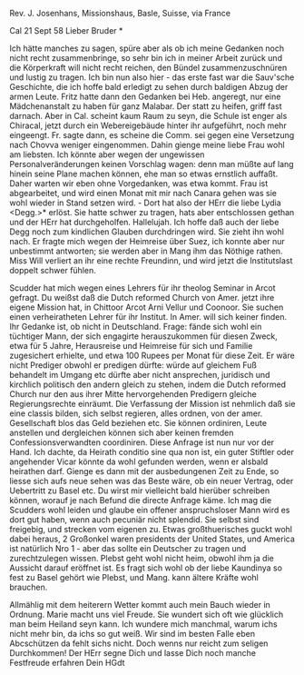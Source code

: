 Rev. J. Josenhans, Missionshaus, Basle, Suisse, via France

 Cal 21 Sept 58
Lieber Bruder <Josenhans>*

Ich hätte manches zu sagen, spüre aber als ob ich meine Gedanken noch nicht recht zusammenbringe, so sehr bin ich in meiner Arbeit zurück und die Körperkraft will nicht recht reichen, den Bündel zusammenzuschnüren und lustig zu tragen. Ich bin nun also hier - das erste fast war die Sauv'sche Geschichte, die ich hoffe bald erledigt zu sehen durch baldigen Abzug der armen Leute. Fritz hatte dann den Gedanken bei Heb. angeregt, nur eine Mädchenanstalt zu haben für ganz Malabar. Der statt zu heifen, griff fast darnach. Aber in Cal. scheint kaum Raum zu seyn, die Schule ist enger als Chiracal, jetzt durch ein Webereigebäude hinter ihr aufgeführt, noch mehr eingeengt. Fr. sagte dann, es scheine die Comm. sei gegen eine Versetzung nach Chovva weniger eingenommen. Dahin gienge meine liebe Frau wohl am liebsten. Ich könnte aber wegen der ungewissen Personalveränderungen keinen Vorschlag wagen: denn man müßte auf lang hinein seine Plane machen können, ehe man so etwas ernstlich auffaßt. Daher warten wir eben ohne Vorgedanken, was etwa kommt. Frau ist abgearbeitet, und wird einen Monat mit mir nach Canara gehen was sie wohl wieder in Stand setzen wird. - Dort hat also der HErr die liebe Lydia <Degg.>* erlöst. Sie hatte schwer zu tragen, hats aber entschlossen gethan und der HErr hat durchgeholfen. Hallelujah. Ich hoffe daß auch der liebe Degg noch zum kindlichen Glauben durchdringen wird. Sie zieht ihn wohl nach. Er fragte mich wegen der Heimreise über Suez, ich konnte aber nur unbestimmt antworten; sie werden aber in Mang ihm das Nöthige rathen. Miss Will verliert an ihr eine rechte Freundinn, und wird jetzt die Institutslast doppelt schwer fühlen.

Scudder hat mich wegen eines Lehrers für ihr theolog Seminar in Arcot gefragt. Du weißst daß die Dutch reformed Church von Amer. jetzt ihre eigene Mission hat, in Chittoor Arcot Arni Vellur und Coonoor. Sie suchen einen verheiratheten Lehrer für ihr Institut. In Amer. will sich keiner finden. Ihr Gedanke ist, ob nicht in Deutschland. Frage: fände sich wohl ein tüchtiger Mann, der sich engagirte herauszukommen für diesen Zweck, etwa für 5 Jahre, Herausreise und Heimreise für sich und Familie zugesichert erhielte, und etwa 100 Rupees per Monat für diese Zeit. Er wäre nicht Prediger obwohl er predigen dürfte: würde auf gleichem Fuß behandelt im Umgang etc dürfte aber nicht ansprechen, juridisch und kirchlich politisch den andern gleich zu stehen, indem die Dutch reformed Church nur den aus ihrer Mitte hervorgehenden Predigern gleiche Regierungsrechte einräumt. Die Verfassung der Mission ist nehmlich daß sie eine classis bilden, sich selbst regieren, alles ordnen, von der amer. Gesellschaft blos das Geld beziehen etc. Sie können ordiniren, Leute anstellen und dergleichen können sich aber keinen fremden Confessionsverwandten coordiniren. Diese Anfrage ist nun nur vor der Hand. Ich dachte, da Heirath conditio sine qua non ist, ein guter Stiftler oder angehender Vicar könnte da wohl gefunden werden, wenn er alsbald heirathen darf. Gienge es dann mit der ausbedungenen Zeit zu Ende, so liesse sich aufs neue sehen was das Beste wäre, ob ein neuer Vertrag, oder Uebertritt zu Basel etc. Du wirst mir vielleicht bald hierüber schreiben können, worauf je nach Befund die directe Anfrage käme. Ich mag die Scudders wohl leiden und glaube ein offener anspruchsloser Mann wird es dort gut haben, wenn auch pecuniär nicht splendid. Sie selbst sind freigebig, und strecken vom eigenen zu. Etwas großthuerisches guckt wohl dabei heraus, 2 Großonkel waren presidents der United States, und America ist natürlich Nro 1 - aber das sollte ein Deutscher zu tragen und zurechtzulegen wissen. 
Plebst geht wohl nicht heim, obwohl ihm ja die Aussicht darauf eröffnet ist. Es fragt sich wohl ob der liebe Kaundinya so fest zu Basel gehört wie Plebst, und Mang. kann ältere Kräfte wohl brauchen.

Allmählig mit dem heiterern Wetter kommt auch mein Bauch wieder in Ordnung. Marie macht uns viel Freude. Sie wundert sich oft wie glücklich man beim Heiland seyn kann. Ich wundere mich manchmal, warum ichs nicht mehr bin, da ichs so gut weiß. Wir sind im besten Falle eben Abcschützen da fehlt sichs nicht. Doch wenns nur reicht zum seligen Durchkommen! Der HErr segne Dich und lasse Dich noch manche Festfreude erfahren
 Dein HGdt

